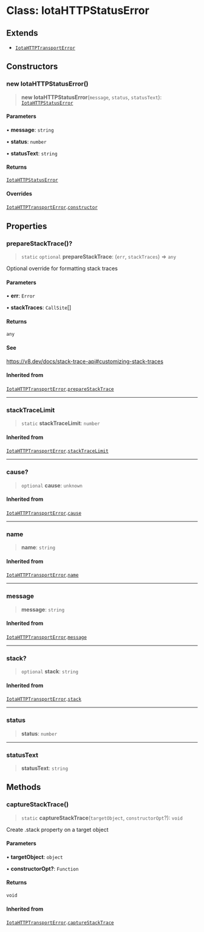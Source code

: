 # Class: IotaHTTPStatusError

## Extends

- [`IotaHTTPTransportError`](IotaHTTPTransportError.md)

## Constructors

### new IotaHTTPStatusError()

> **new IotaHTTPStatusError**(`message`, `status`, `statusText`): [`IotaHTTPStatusError`](IotaHTTPStatusError.md)

#### Parameters

• **message**: `string`

• **status**: `number`

• **statusText**: `string`

#### Returns

[`IotaHTTPStatusError`](IotaHTTPStatusError.md)

#### Overrides

[`IotaHTTPTransportError`](IotaHTTPTransportError.md).[`constructor`](IotaHTTPTransportError.md#constructors)

## Properties

### prepareStackTrace()?

> `static` `optional` **prepareStackTrace**: (`err`, `stackTraces`) => `any`

Optional override for formatting stack traces

#### Parameters

• **err**: `Error`

• **stackTraces**: `CallSite`[]

#### Returns

`any`

#### See

https://v8.dev/docs/stack-trace-api#customizing-stack-traces

#### Inherited from

[`IotaHTTPTransportError`](IotaHTTPTransportError.md).[`prepareStackTrace`](IotaHTTPTransportError.md#preparestacktrace)

---

### stackTraceLimit

> `static` **stackTraceLimit**: `number`

#### Inherited from

[`IotaHTTPTransportError`](IotaHTTPTransportError.md).[`stackTraceLimit`](IotaHTTPTransportError.md#stacktracelimit)

---

### cause?

> `optional` **cause**: `unknown`

#### Inherited from

[`IotaHTTPTransportError`](IotaHTTPTransportError.md).[`cause`](IotaHTTPTransportError.md#cause)

---

### name

> **name**: `string`

#### Inherited from

[`IotaHTTPTransportError`](IotaHTTPTransportError.md).[`name`](IotaHTTPTransportError.md#name)

---

### message

> **message**: `string`

#### Inherited from

[`IotaHTTPTransportError`](IotaHTTPTransportError.md).[`message`](IotaHTTPTransportError.md#message)

---

### stack?

> `optional` **stack**: `string`

#### Inherited from

[`IotaHTTPTransportError`](IotaHTTPTransportError.md).[`stack`](IotaHTTPTransportError.md#stack)

---

### status

> **status**: `number`

---

### statusText

> **statusText**: `string`

## Methods

### captureStackTrace()

> `static` **captureStackTrace**(`targetObject`, `constructorOpt`?): `void`

Create .stack property on a target object

#### Parameters

• **targetObject**: `object`

• **constructorOpt?**: `Function`

#### Returns

`void`

#### Inherited from

[`IotaHTTPTransportError`](IotaHTTPTransportError.md).[`captureStackTrace`](IotaHTTPTransportError.md#capturestacktrace)
